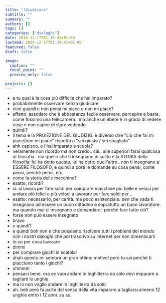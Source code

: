 ```yaml
---
title: "!Giudicare"
subtitle: ""
summary: ""
authors: []
tags: []
categories: ["dialoghi"]
date: 2019-12-17T01:19:41+01:00
lastmod: 2019-12-17T01:19:41+01:00
featured: false
draft: false

image:
  caption: ""
  focal_point: ""
  preview_only: false

projects: []
---
```


- e tu qual è la cosa più difficile che hai imparato?
- probabilmente osservare senza giudicare
- cioé guardi e non pensi mi piace o non mi piace?
- affatto. assodato che è abbastanza facile osservare, percepire e basta, come fossimo una telecamera.. ma anche un ebete è in grado di vedere cose e non capire di stare vedendo
- quindi?
- il tema è la PROIEZIONE DEL GIUDIZIO: è diverso dire "ciò che fai mi piace/non mi piace" rispetto a "sei giusto / sei sbagliato"
- ahh capisco. e l'hai imparato a scuola?
- veramente non ricordo ma non credo.. sai.. alle superiori farai qualcosa di filosofia.. ma quello che ti insegnano di solito è la STORIA della filosofia: lui ha detto questo, lui ha detto quell'altro.. non ti insegnano a ESSERE FILOSOFO, e quindi a porti le domande su cosa pensi, come pensi, perchè pensi, etc
- come la storia delle macchine?
- esatto, ricordi?
- si: si lavora per fare soldi per comprare macchine più belle e veloci per andare più felici e più veloci a lavorare per fare soldi per...
- esatto: necessario, per carità. ma poco esistenziale. ben che vada ti insegnano ad essere un buon cittadino e sopratutto un buon lavoratore. ma quando mai ci insegnano a domandarci: perchè fare tutto ciò?
- forse non può essere insegnato
- bravo
- e quindi?
- e quindi boh non è che possiamo risolvere tutti i problemi del mondo con i nostri dialoghi che poi trascrivo su internet per non dimenticarli
- io so per cosa lavorare
- dimmi
- per comprare giochi in scatola!
- ahah questo mi sembra un gran ottimo motivo! però tu sai perchè ti piacciono tanto i giochi?
- uhmmm
- pensaci bene. ora se vuoi andare in Inghilterra da solo devi imparare a tagliarti le unghie
- ma io non voglio andare in Inghilterra da solo
- ah. beh però fa parte del senso della vita imparare a tagliarsi almeno 12 unghie entro i 12 anni. su su.
